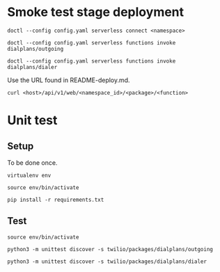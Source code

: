 # Smoke test stage deployment

    doctl --config config.yaml serverless connect <namespace>

    doctl --config config.yaml serverless functions invoke dialplans/outgoing
    
    doctl --config config.yaml serverless functions invoke dialplans/dialer

Use the URL found in README-deploy.md.

    curl <host>/api/v1/web/<namespace_id>/<package>/<function>

# Unit test

## Setup

To be done once.

    virtualenv env
    
    source env/bin/activate
    
    pip install -r requirements.txt
        
## Test

    source env/bin/activate
    
    python3 -m unittest discover -s twilio/packages/dialplans/outgoing
    
    python3 -m unittest discover -s twilio/packages/dialplans/dialer
